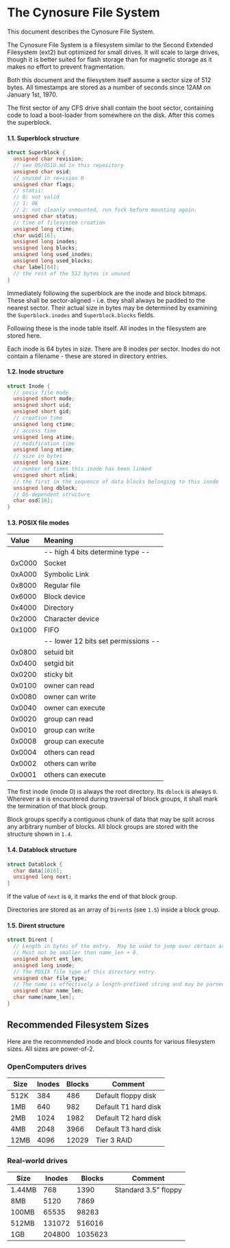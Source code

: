 # The Cynosure File System

This document describes the Cynosure File System.

The Cynosure File System is a filesystem similar to the Second Extended Filesystem (ext2) but optimized for small drives.  It will scale to large drives, though it is better suited for flash storage than for magnetic storage as it makes no effort to prevent fragmentation.

Both this document and the filesystem itself assume a sector size of 512 bytes.  All timestamps are stored as a number of seconds since 12AM on January 1st, 1970.

The first sector of any CFS drive shall contain the boot sector, containing code to load a boot-loader from somewhere on the disk.  After this comes the superblock.

#### 1.1.  Superblock structure
```c
struct Superblock {
  unsigned char revision;
  // see OS/OSID.md in this repository
  unsigned char osid;
  // unused in revision 0
  unsigned char flags;
  // statii:
  // 0: not valid
  // 1: OK
  // 2: not cleanly unmounted, run fsck before mounting again.
  unsigned char status;
  // time of filesystem creation
  unsigned long ctime;
  char uuid[16];
  unsigned long inodes;
  unsigned long blocks;
  unsigned long used_inodes;
  unsigned long used_blocks;
  char label[64];
  // the rest of the 512 bytes is unused
}
```

Immediately following the superblock are the inode and block bitmaps.  These shall be sector-aligned - i.e. they shall always be padded to the nearest sector.  Their actual size in bytes may be determined by examining the `Superblock.inodes` and `Superblock.blocks` fields.

Following these is the inode table itself.  All inodes in the filesystem are stored here.

Each inode is 64 bytes in size.  There are 8 inodes per sector.  Inodes do not contain a filename - these are stored in directory entries.

#### 1.2. Inode structure
```c
struct Inode {
  // posix file mode
  unsigned short mode;
  unsigned short uid;
  unsigned short gid;
  // creation time
  unsigned long ctime;
  // access time
  unsigned long atime;
  // modification time
  unsigned long mtime;
  // size in bytes
  unsigned long size;
  // number of times this inode has been linked
  unsigned short nlink;
  // the first in the sequence of data blocks belonging to this inode
  unsigned long dblock;
  // OS-dependent structure
  char osd[16];
}
```

#### 1.3. POSIX file modes
| Value  | Meaning                      |
| :----  | :--------------------------- |
| | -- high 4 bits determine type --    |
| 0xC000 | Socket                       |
| 0xA000 | Symbolic Link                |
| 0x8000 | Regular file                  |
| 0x6000 | Block device                 |
| 0x4000 | Directory                    |
| 0x2000 | Character device             |
| 0x1000 | FIFO                         |
| | -- lower 12 bits set permissions -- |
| 0x0800 | setuid bit                   |
| 0x0400 | setgid bit                   |
| 0x0200 | sticky bit                   |
| 0x0100 | owner can read               |
| 0x0080 | owner can write              |
| 0x0040 | owner can execute            |
| 0x0020 | group can read               |
| 0x0010 | group can write              |
| 0x0008 | group can execute            |
| 0x0004 | others can read              |
| 0x0002 | others can write             |
| 0x0001 | others can execute           |

The first inode (inode 0) is always the root directory.  Its `dblock` is always `0`.  Wherever a `0` is encountered during traversal of block groups, it shall mark the termination of that block group.

Block groups specify a contiguous chunk of data that may be split across any arbitrary number of blocks.  All block groups are stored with the structure shown in `1.4`.

#### 1.4. Datablock structure
```c
struct Datablock {
  char data[1016];
  unsigned long next;
}
```

If the value of `next` is `0`, it marks the end of that block group.

Directories are stored as an array of `Dirent`s (see `1.5`) inside a block group.

#### 1.5.  Dirent structure
```c
struct Dirent {
  // Length in bytes of the entry.  May be used to jump over certain areas - for example, a directory index.
  // Must not be smaller than name_len + 8.
  unsigned short ent_len;
  unsigned long inode;
  // The POSIX file type of this directory entry.
  unsigned char file_type;
  // The name is effectively a length-prefixed string and may be parsed as such
  unsigned char name_len;
  char name[name_len];
}
```

## Recommended Filesystem Sizes
Here are the recommended inode and block counts for various filesystem sizes.  All sizes are power-of-2.

### OpenComputers drives
| Size | Inodes | Blocks | Comment |
| ---- | ------ | ------ | ------- |
| 512K | 384    | 486    | Default floppy disk |
| 1MB  | 640    | 982    | Default T1 hard disk |
| 2MB  | 1024   | 1982   | Default T2 hard disk |
| 4MB  | 2048   | 3966   | Default T3 hard disk |
| 12MB | 4096   | 12029  | Tier 3 RAID |

### Real-world drives
| Size   | Inodes | Blocks  | Comment |
| ------ | ------ | ------- | ------- |
| 1.44MB | 768    | 1390    | Standard 3.5" floppy |
| 8MB    | 5120   | 7869    |  |
| 100MB  | 65535  | 98283   |  |
| 512MB  | 131072 | 516016  |  |
| 1GB    | 204800 | 1035623 |  |

